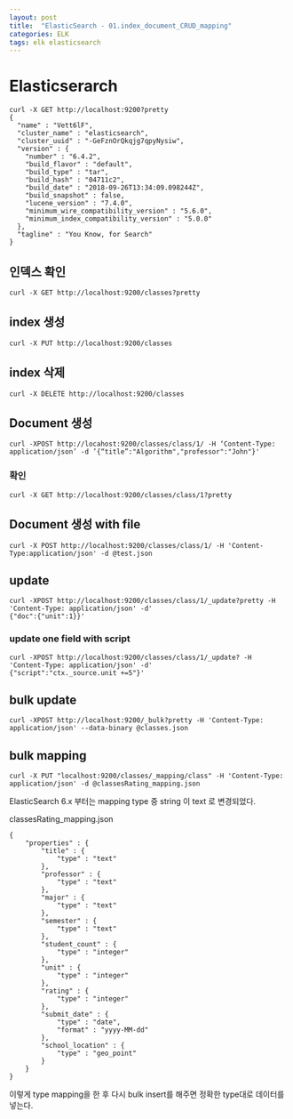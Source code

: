 ```yaml
---
layout: post
title:  "ElasticSearch - 01.index_document_CRUD_mapping"
categories: ELK
tags: elk elasticsearch
---
```


# Elasticserarch
```
curl -X GET http://localhost:9200?pretty
{
  "name" : "Vett6lF",
  "cluster_name" : "elasticsearch",
  "cluster_uuid" : "-GeFznOrQkqjg7qpyNysiw",
  "version" : {
    "number" : "6.4.2",
    "build_flavor" : "default",
    "build_type" : "tar",
    "build_hash" : "04711c2",
    "build_date" : "2018-09-26T13:34:09.098244Z",
    "build_snapshot" : false,
    "lucene_version" : "7.4.0",
    "minimum_wire_compatibility_version" : "5.6.0",
    "minimum_index_compatibility_version" : "5.0.0"
  },
  "tagline" : "You Know, for Search"
}
```

## 인덱스 확인
```
curl -X GET http://localhost:9200/classes?pretty
```

## index 생성
```
curl -X PUT http://localhost:9200/classes
```

## index 삭제
```
curl -X DELETE http://localhost:9200/classes
```

## Document 생성
```
curl -XPOST http://locahost:9200/classes/class/1/ -H ‘Content-Type: application/json’ -d ’{“title”:"Algorithm","professor":"John"}'
```

### 확인
```
curl -X GET http://localhost:9200/classes/class/1?pretty
```

## Document 생성 with file
```
curl -X POST http://localhost:9200/classes/class/1/ -H 'Content-Type:application/json' -d @test.json
```

## update
```
curl -XPOST http://localhost:9200/classes/class/1/_update?pretty -H 'Content-Type: application/json' -d'
{"doc":{"unit":1}}'
```

### update one field with script
```
curl -XPOST http://localhost:9200/classes/class/1/_update? -H 'Content-Type: application/json' -d'
{"script":"ctx._source.unit +=5"}'
```

## bulk update
```
curl -XPOST http://localhost:9200/_bulk?pretty -H 'Content-Type: application/json' --data-binary @classes.json
```

## bulk mapping
```
curl -X PUT "localhost:9200/classes/_mapping/class" -H 'Content-Type: application/json' -d @classesRating_mapping.json
```

ElasticSearch 6.x 부터는 mapping type 중 string 이 text 로 변경되었다.

classesRating_mapping.json
```
{
	"properties" : {
		"title" : {
			"type" : "text"
		},
		"professor" : {
			"type" : "text"
		},
		"major" : {
			"type" : "text"
		},
		"semester" : {
			"type" : "text"
		},
		"student_count" : {
			"type" : "integer"
		},
		"unit" : {
			"type" : "integer"
		},
		"rating" : {
			"type" : "integer"
		},
		"submit_date" : {
			"type" : "date",
			"format" : "yyyy-MM-dd"
		},
		"school_location" : {
			"type" : "geo_point"
		}
	}
}
```
이렇게 type mapping을 한 후 다시 bulk insert를 해주면 정확한 type대로 데이터를 넣는다.

